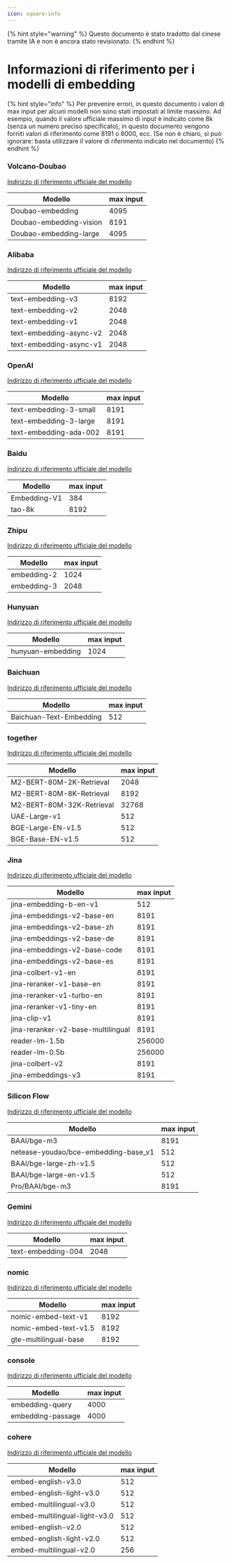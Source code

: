 ```yaml
---
icon: square-info
---
```


{% hint style="warning" %}
Questo documento è stato tradotto dal cinese tramite IA e non è ancora stato revisionato.
{% endhint %}

# Informazioni di riferimento per i modelli di embedding

{% hint style="info" %}
Per prevenire errori, in questo documento i valori di max input per alcuni modelli non sono stati impostati al limite massimo. Ad esempio, quando il valore ufficiale massimo di input è indicato come 8k (senza un numero preciso specificato), in questo documento vengono forniti valori di riferimento come 8191 o 8000, ecc. (Se non è chiaro, si può ignorare: basta utilizzare il valore di riferimento indicato nel documento)
{% endhint %}

### Volcano-Doubao

[Indirizzo di riferimento ufficiale del modello](https://console.volcengine.com/ark/region:ark+cn-beijing/model?feature=\&projectName=default\&vendor=Bytedance\&view=LIST_VIEW)

| Modello                     | max input |
| --------------------------- | --------- |
| Doubao-embedding        | 4095      |
| Doubao-embedding-vision | 8191      |
| Doubao-embedding-large  | 4095      |

### Alibaba

[Indirizzo di riferimento ufficiale del modello](https://help.aliyun.com/zh/model-studio/user-guide/embedding?spm=a2c4g.11186623.0.i1)

| Modello                      | max input |
| --------------------------- | --------- |
| text-embedding-v3       | 8192      |
| text-embedding-v2       | 2048      |
| text-embedding-v1       | 2048      |
| text-embedding-async-v2 | 2048      |
| text-embedding-async-v1 | 2048      |

### OpenAI

[Indirizzo di riferimento ufficiale del modello](https://platform.openai.com/docs/guides/embeddings#embedding-models)

| Modello                    | max input |
| -------------------------- | --------- |
| text-embedding-3-small | 8191      |
| text-embedding-3-large | 8191      |
| text-embedding-ada-002 | 8191      |

### Baidu

[Indirizzo di riferimento ufficiale del modello](https://cloud.baidu.com/doc/WENXINWORKSHOP/s/om6070n97#%E8%AF%B7%E6%B1%82%E5%8F%82%E6%95%B0)

| Modello        | max input |
| -------------- | --------- |
| Embedding-V1 | 384       |
| tao-8k       | 8192      |

### Zhipu

[Indirizzo di riferimento ufficiale del modello](https://bigmodel.cn/console/modelcenter/square)

| Modello         | max input |
| --------------- | --------- |
| embedding-2 | 1024      |
| embedding-3 | 2048      |

### Hunyuan

[Indirizzo di riferimento ufficiale del modello](https://cloud.tencent.com/document/product/1729/102832)

| Modello               | max input |
| --------------------- | --------- |
| hunyuan-embedding | 1024      |

### Baichuan

[Indirizzo di riferimento ufficiale del modello](https://platform.baichuan-ai.com/docs/text-Embedding)

| Modello                      | max input |
| --------------------------- | --------- |
| Baichuan-Text-Embedding | 512       |

### together

[Indirizzo di riferimento ufficiale del modello](https://docs.together.ai/docs/serverless-models#embedding-models)

| Modello                         | max input |
| ------------------------------ | --------- |
| M2-BERT-80M-2K-Retrieval  | 2048      |
| M2-BERT-80M-8K-Retrieval  | 8192      |
| M2-BERT-80M-32K-Retrieval | 32768     |
| UAE-Large-v1              | 512       |
| BGE-Large-EN-v1.5         | 512       |
| BGE-Base-EN-v1.5          | 512       |

### Jina

[Indirizzo di riferimento ufficiale del modello](https://jina.ai/models/jina-embedding-b-en-v1)

| Modello                                | max input |
| -------------------------------------- | --------- |
| jina-embedding-b-en-v1             | 512       |
| jina-embeddings-v2-base-en         | 8191      |
| jina-embeddings-v2-base-zh         | 8191      |
| jina-embeddings-v2-base-de         | 8191      |
| jina-embeddings-v2-base-code       | 8191      |
| jina-embeddings-v2-base-es         | 8191      |
| jina-colbert-v1-en                 | 8191      |
| jina-reranker-v1-base-en           | 8191      |
| jina-reranker-v1-turbo-en          | 8191      |
| jina-reranker-v1-tiny-en           | 8191      |
| jina-clip-v1                       | 8191      |
| jina-reranker-v2-base-multilingual | 8191      |
| reader-lm-1.5b                     | 256000    |
| reader-lm-0.5b                     | 256000    |
| jina-colbert-v2                    | 8191      |
| jina-embeddings-v3                 | 8191      |

### Silicon Flow

[Indirizzo di riferimento ufficiale del modello](https://siliconflow.cn/zh-cn/models)

| Modello                                  | max input |
| ---------------------------------------- | --------- |
| BAAI/bge-m3                           | 8191      |
| netease-youdao/bce-embedding-base\_v1 | 512       |
| BAAI/bge-large-zh-v1.5                | 512       |
| BAAI/bge-large-en-v1.5                | 512       |
| Pro/BAAI/bge-m3                       | 8191      |

### Gemini

[Indirizzo di riferimento ufficiale del modello](https://ai.google.dev/gemini-api/docs/models/gemini?hl=zh-cn#text-embedding)

| Modello                | max input |
| ---------------------- | --------- |
| text-embedding-004 | 2048      |

### nomic

[Indirizzo di riferimento ufficiale del modello](https://docs.nomic.ai/atlas/embeddings-and-retrieval/text-embedding)

| Modello                  | max input |
| ------------------------ | --------- |
| nomic-embed-text-v1   | 8192      |
| nomic-embed-text-v1.5 | 8192      |
| gte-multilingual-base | 8192      |

### console

[Indirizzo di riferimento ufficiale del modello](https://console.upstage.ai/docs/capabilities/embeddings)

| Modello              | max input |
| -------------------- | --------- |
| embedding-query   | 4000      |
| embedding-passage | 4000      |

### cohere

[Indirizzo di riferimento ufficiale del modello](https://docs.cohere.com/docs/models#embed)

| Modello                          | max input |
| ------------------------------- | --------- |
| embed-english-v3.0            | 512       |
| embed-english-light-v3.0      | 512       |
| embed-multilingual-v3.0       | 512       |
| embed-multilingual-light-v3.0 | 512       |
| embed-english-v2.0            | 512       |
| embed-english-light-v2.0      | 512       |
| embed-multilingual-v2.0       | 256       |